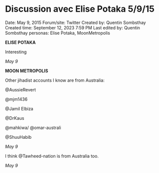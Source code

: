 # Discussion avec Elise Potaka 5/9/15

Date: May 9, 2015
Forum/site: Twitter
Created by: Quentin Sombsthay
Created time: September 12, 2023 7:59 PM
Last edited by: Quentin Sombsthay
personas: Elise Potaka, MoonMetropolis

**ELISE POTAKA**

Interesting

*May 9*

**MOON METROPOLIS**

Other jihadist accounts I know are from Australia:

@AussieRevert

@mjm1436

@Jamil Elbiza

@DrKaus

@mahkiwa/ @omar-australi

@ShuuHabib

*May 9*

I think @Tawheed-nation is from Australia too.

*May 9*